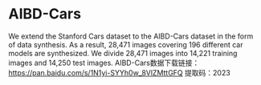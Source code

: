 # AIBD-Cars
We extend the Stanford Cars dataset to the AIBD-Cars dataset in the form of data synthesis. As a result, 28,471 images covering 196 different car models are synthesized. We divide 28,471 images into 14,221 training images and 14,250 test images.
AIBD-Cars数据下载链接：https://pan.baidu.com/s/1N1yi-SYYh0w_8VlZMttGFQ  提取码：2023 
